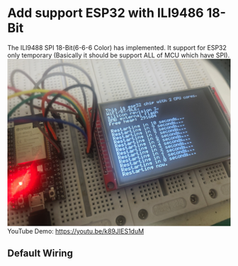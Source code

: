 # Add support ESP32 with ILI9486 18-Bit

The ILI9488 SPI 18-Bit(6-6-6 Color) has implemented. It support for ESP32 only temporary (Basically it should be support ALL of MCU which have SPI).
![image](./ILI9486_SPI_18BIT.jpg)
YouTube Demo: https://youtu.be/k89JIES1duM

## Default Wiring
